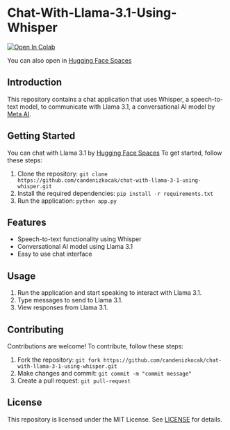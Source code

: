 # Chat-With-Llama-3.1-Using-Whisper

<a target="_blank" href="https://colab.research.google.com/github/candenizkocak/Chat-With-Llama-3.1-Using-Whisper/blob/main/chat_with_llama_3_1_8B_with_text_or_voice.ipynb">
  <img src="https://colab.research.google.com/assets/colab-badge.svg" alt="Open In Colab"/>
</a>

You can also open in [Hugging Face Spaces](https://huggingface.co/spaces/candenizkocak/chat_with_llama_3.1_using_whisper)

## **Introduction**

This repository contains a chat application that uses Whisper, a speech-to-text model, to communicate with Llama 3.1, a conversational AI model by [Meta AI](https://ai.meta.com/meta-ai/).

## **Getting Started**

You can chat with Llama 3.1 by [Hugging Face Spaces](https://huggingface.co/spaces/candenizkocak/chat_with_llama_3.1_using_whisper)
To get started, follow these steps:

1.  Clone the repository:  `git clone https://github.com/candenizkocak/chat-with-llama-3-1-using-whisper.git`
2.  Install the required dependencies:  `pip install -r requirements.txt`
3.  Run the application:  `python app.py`

## **Features**

-   Speech-to-text functionality using Whisper
-   Conversational AI model using Llama 3.1
-   Easy to use chat interface

## **Usage**

1.  Run the application and start speaking to interact with Llama 3.1.
2.  Type messages to send to Llama 3.1.
3.  View responses from Llama 3.1.

## **Contributing**

Contributions are welcome! To contribute, follow these steps:

1.  Fork the repository:  `git fork https://github.com/candenizkocak/chat-with-llama-3-1-using-whisper.git`
2.  Make changes and commit:  `git commit -m "commit message"`
3.  Create a pull request:  `git pull-request`

## **License**

This repository is licensed under the MIT License. See  [LICENSE](a)  for details.
